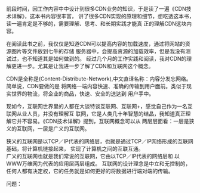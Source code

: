 前段时间，因工作内容中中设计到很多CDN业务的知识，于是读了一遍《CDN技术详解》，这本书内容很丰富，
讲了很多CDN实现的原理和细节，想吃透这本书，读一遍肯定是不够的，需要理解、思考、和长期实践才能真
正的理解CDN这块内容。

在阅读此书之前，我仅仅是知道CDN可以提高内容的加载速度，通过将网站的资源图片等文件放到七牛的存储
服务器中，会提高资源的加载效率，但是我没有测试过，也不知道其是如何做到的。
经过几个月的工作实践和阅读，我对CDN的理解更进一步。尤其是让我进一步了解了CDN和互联网这个概念。


CDN是全称是(Content-Distribute-Network),中文直译名称：内容分发忘网络。简单说，CDN要做的是
将网络一端内容快速、准确的传输到用户面前。类似于现实世界的物流，将企业的商品，快速、安全的送达到
用户手中。


现如今，互联网世界里的人都在大谈特谈互联网、互联网+，感觉自己作为一名互联网从业人员，并没有理解互
联网，它是人类几十年智慧的结晶，我知道真正理解它并不容易。《CDN技术详解》提到，互联网概念可以从
两层层面看：一层是狭义的互联网，一层是广义的互联网。

狭义的互联网是以TCP／IP代表的网络层，也就是通过TCP／IP网络形成的互联网基础，将计算机链接起来，
实现了计算机之间的互联互通。  
广义的互联网也就是我们常说的互联网，它由以TCP／IP代表的网络层和
以WWW万维网为代表的应用层两层组成。
互联网的设计理念是中立和无控制的，任何人都有决定权，它的任务就是如何更好的将数据进行端对端的传输。


问题：
<!-- 网站DNS服务器是怎么和我们的DNS服务器进行连接的？ -->

